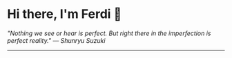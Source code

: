 <h1>Hi there, I'm Ferdi 👋</h1>

<p><em>
  "Nothing we see or hear is perfect. But right there in the imperfection is perfect reality." — Shunryu Suzuki
</em></p>

---
